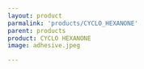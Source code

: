 ```yaml
---
layout: product
parmalink: 'products/CYCLO_HEXANONE'
parent: products
product: CYCLO HEXANONE 
image: adhesive.jpeg

---
```

